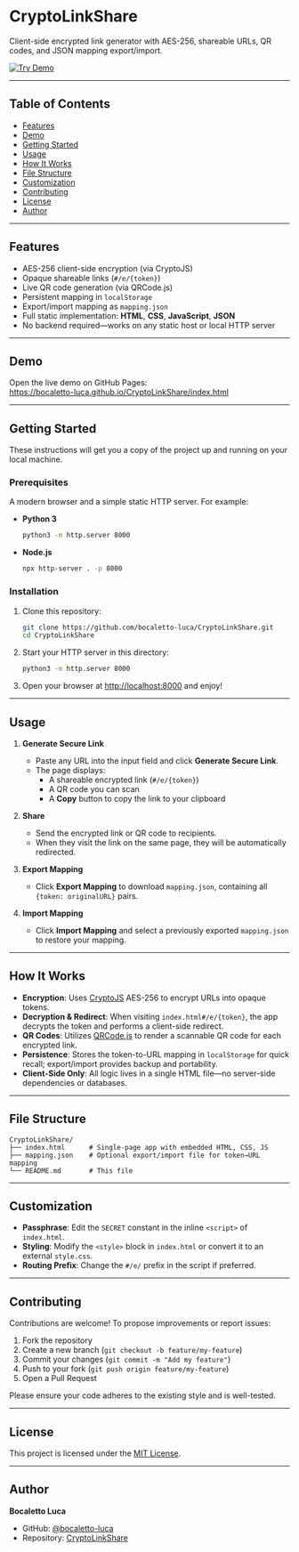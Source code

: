 # CryptoLinkShare

Client-side encrypted link generator with AES-256, shareable URLs, QR codes, and JSON mapping export/import.

[![Try Demo](https://img.shields.io/badge/Try%20Demo-Online-blue?style=for-the-badge)](https://bocaletto-luca.github.io/CryptoLinkShare/index.html)

---

## Table of Contents

- [Features](#features)  
- [Demo](#demo)  
- [Getting Started](#getting-started)  
- [Usage](#usage)  
- [How It Works](#how-it-works)  
- [File Structure](#file-structure)  
- [Customization](#customization)  
- [Contributing](#contributing)  
- [License](#license)  
- [Author](#author)  

---

## Features

- AES-256 client-side encryption (via CryptoJS)  
- Opaque shareable links (`#/e/{token}`)  
- Live QR code generation (via QRCode.js)  
- Persistent mapping in `localStorage`  
- Export/import mapping as `mapping.json`  
- Full static implementation: **HTML**, **CSS**, **JavaScript**, **JSON**  
- No backend required—works on any static host or local HTTP server  

---

## Demo

Open the live demo on GitHub Pages:  
https://bocaletto-luca.github.io/CryptoLinkShare/index.html

---

## Getting Started

These instructions will get you a copy of the project up and running on your local machine.

### Prerequisites

A modern browser and a simple static HTTP server. For example:

- **Python 3**  
  ```bash
  python3 -m http.server 8000
  ```
- **Node.js**  
  ```bash
  npx http-server . -p 8000
  ```

### Installation

1. Clone this repository:

   ```bash
   git clone https://github.com/bocaletto-luca/CryptoLinkShare.git
   cd CryptoLinkShare
   ```

2. Start your HTTP server in this directory:

   ```bash
   python3 -m http.server 8000
   ```

3. Open your browser at <http://localhost:8000> and enjoy!

---

## Usage

1. **Generate Secure Link**  
   - Paste any URL into the input field and click **Generate Secure Link**.  
   - The page displays:
     - A shareable encrypted link (`#/e/{token}`)  
     - A QR code you can scan  
     - A **Copy** button to copy the link to your clipboard  

2. **Share**  
   - Send the encrypted link or QR code to recipients.  
   - When they visit the link on the same page, they will be automatically redirected.

3. **Export Mapping**  
   - Click **Export Mapping** to download `mapping.json`, containing all `{token: originalURL}` pairs.

4. **Import Mapping**  
   - Click **Import Mapping** and select a previously exported `mapping.json` to restore your mapping.

---

## How It Works

- **Encryption**: Uses [CryptoJS](https://github.com/brix/crypto-js) AES-256 to encrypt URLs into opaque tokens.  
- **Decryption & Redirect**: When visiting `index.html#/e/{token}`, the app decrypts the token and performs a client-side redirect.  
- **QR Codes**: Utilizes [QRCode.js](https://github.com/davidshimjs/qrcodejs) to render a scannable QR code for each encrypted link.  
- **Persistence**: Stores the token-to-URL mapping in `localStorage` for quick recall; export/import provides backup and portability.  
- **Client-Side Only**: All logic lives in a single HTML file—no server-side dependencies or databases.

---

## File Structure

```
CryptoLinkShare/
├── index.html      # Single-page app with embedded HTML, CSS, JS
├── mapping.json    # Optional export/import file for token→URL mapping
└── README.md       # This file
```

---

## Customization

- **Passphrase**: Edit the `SECRET` constant in the inline `<script>` of `index.html`.  
- **Styling**: Modify the `<style>` block in `index.html` or convert it to an external `style.css`.  
- **Routing Prefix**: Change the `#/e/` prefix in the script if preferred.  

---

## Contributing

Contributions are welcome! To propose improvements or report issues:

1. Fork the repository  
2. Create a new branch (`git checkout -b feature/my-feature`)  
3. Commit your changes (`git commit -m "Add my feature"`)  
4. Push to your fork (`git push origin feature/my-feature`)  
5. Open a Pull Request  

Please ensure your code adheres to the existing style and is well-tested.

---

## License

This project is licensed under the [MIT License](LICENSE).

---

## Author

**Bocaletto Luca**  
- GitHub: [@bocaletto-luca](https://github.com/bocaletto-luca)  
- Repository: [CryptoLinkShare](https://github.com/bocaletto-luca/CryptoLinkShare)
